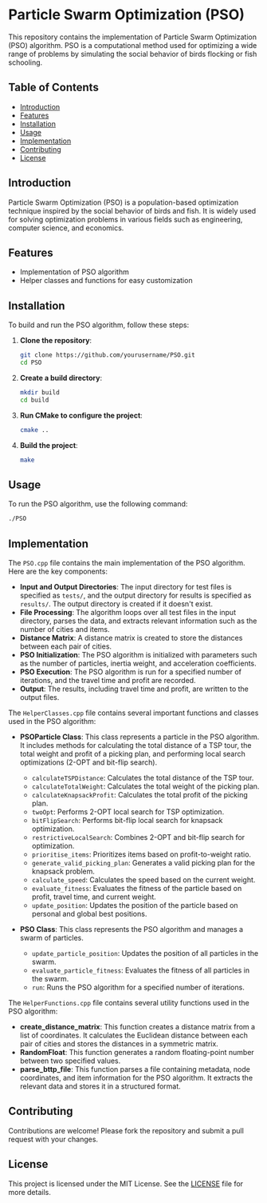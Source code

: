 # Particle Swarm Optimization (PSO)

This repository contains the implementation of Particle Swarm Optimization (PSO) algorithm. PSO is a computational method used for optimizing a wide range of problems by simulating the social behavior of birds flocking or fish schooling.

## Table of Contents
- [Introduction](#introduction)
- [Features](#features)
- [Installation](#installation)
- [Usage](#usage)
- [Implementation](#implementation)
- [Contributing](#contributing)
- [License](#license)

## Introduction
Particle Swarm Optimization (PSO) is a population-based optimization technique inspired by the social behavior of birds and fish. It is widely used for solving optimization problems in various fields such as engineering, computer science, and economics.

## Features
- Implementation of PSO algorithm
- Helper classes and functions for easy customization

## Installation
To build and run the PSO algorithm, follow these steps:

1. **Clone the repository**:
   ```bash
   git clone https://github.com/yourusername/PSO.git
   cd PSO
   ```

2. **Create a build directory**:
   ```bash
   mkdir build
   cd build
   ```

3. **Run CMake to configure the project**:
   ```bash
   cmake ..
   ```

4. **Build the project**:
   ```bash
   make
   ```

## Usage
To run the PSO algorithm, use the following command:
```bash
./PSO
```

## Implementation
The `PSO.cpp` file contains the main implementation of the PSO algorithm. Here are the key components:

- **Input and Output Directories**: The input directory for test files is specified as `tests/`, and the output directory for results is specified as `results/`. The output directory is created if it doesn't exist.
- **File Processing**: The algorithm loops over all test files in the input directory, parses the data, and extracts relevant information such as the number of cities and items.
- **Distance Matrix**: A distance matrix is created to store the distances between each pair of cities.
- **PSO Initialization**: The PSO algorithm is initialized with parameters such as the number of particles, inertia weight, and acceleration coefficients.
- **PSO Execution**: The PSO algorithm is run for a specified number of iterations, and the travel time and profit are recorded.
- **Output**: The results, including travel time and profit, are written to the output files.

The `HelperClasses.cpp` file contains several important functions and classes used in the PSO algorithm:

- **PSOParticle Class**: This class represents a particle in the PSO algorithm. It includes methods for calculating the total distance of a TSP tour, the total weight and profit of a picking plan, and performing local search optimizations (2-OPT and bit-flip search).
  - `calculateTSPDistance`: Calculates the total distance of the TSP tour.
  - `calculateTotalWeight`: Calculates the total weight of the picking plan.
  - `calculateKnapsackProfit`: Calculates the total profit of the picking plan.
  - `twoOpt`: Performs 2-OPT local search for TSP optimization.
  - `bitFlipSearch`: Performs bit-flip local search for knapsack optimization.
  - `restrictiveLocalSearch`: Combines 2-OPT and bit-flip search for optimization.
  - `prioritise_items`: Prioritizes items based on profit-to-weight ratio.
  - `generate_valid_picking_plan`: Generates a valid picking plan for the knapsack problem.
  - `calculate_speed`: Calculates the speed based on the current weight.
  - `evaluate_fitness`: Evaluates the fitness of the particle based on profit, travel time, and current weight.
  - `update_position`: Updates the position of the particle based on personal and global best positions.

- **PSO Class**: This class represents the PSO algorithm and manages a swarm of particles.
  - `update_particle_position`: Updates the position of all particles in the swarm.
  - `evaluate_particle_fitness`: Evaluates the fitness of all particles in the swarm.
  - `run`: Runs the PSO algorithm for a specified number of iterations.

The `HelperFunctions.cpp` file contains several utility functions used in the PSO algorithm:

- **create_distance_matrix**: This function creates a distance matrix from a list of coordinates. It calculates the Euclidean distance between each pair of cities and stores the distances in a symmetric matrix.
- **RandomFloat**: This function generates a random floating-point number between two specified values.
- **parse_bttp_file**: This function parses a file containing metadata, node coordinates, and item information for the PSO algorithm. It extracts the relevant data and stores it in a structured format.

## Contributing
Contributions are welcome! Please fork the repository and submit a pull request with your changes.

## License
This project is licensed under the MIT License. See the [LICENSE](LICENSE) file for more details.
